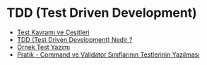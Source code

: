 # TDD (Test Driven Development)

- [Test Kavramı ve Çeşitleri](1-test-kavrami-cesitleri/)
- [TDD (Test Driven Development) Nedir ?](2-tdd-nedir/)
- [Örnek Test Yazımı](3-unit-test-yazmak/)
- [Pratik - Command ve Validator Sınıflarının Testlerinin Yazılması](4-command-ve-validator-testlerinin-yazılmasi)


